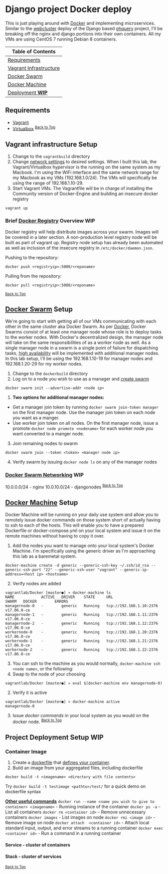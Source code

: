 # Django project Docker deploy
This is just playing around with [Docker](https://docs.docker.com/manuals/) and implementing microservices.  Similar to the [webcluster](https://github.com/shibusa/webcluster) deploy of the Django based [ghquery](https://github.com/shibusa/ghquery) project, I'll be breaking off the nginx and django portions into their own containers.  All my VMs are using CentOS 7 running Debian 8 containers.

Table of Contents |
--- |
[Requirements](#requirements) |
[Vagrant Infrastructure](#vagrant-infrastructure-setup) |
[Docker Swarm](#docker-swarm-setup) |
[Docker Machine](#docker-machine-setup) |
[Deployment **WIP**](#project-deployment-setup-wip) |

## Requirements
- [Vagrant](https://www.vagrantup.com/)
- [Virtualbox](https://www.virtualbox.org/)
<sup>[Back to Top](#django-project-docker-deploy)</sup>

## Vagrant infrastructure Setup
1. Change to the `vagrantbuild` directory
2. Change [network settings](https://www.vagrantup.com/docs/networking/public_network.html) to desired settings.  When I built this lab, the Vagrant/Virtualbox hypervisor is the running on the same system as my Macbook. I'm using the WiFi interface and the same network range for my Macbook as my VMs (192.168.1.0/24).  The VMs will specifically be using the range of 192.168.1.10-29.
3. Start Vagrant VMs.  The Vagrantfile will be in charge of installing the Community version of Docker-Engine and building an insecure docker registry
```
vagrant up
```

### Brief [Docker Registry](https://docs.docker.com/registry/) Overview **WIP**
Docker registry will help distribute images across your swarm.  Images will be covered in a later section.  A non-production level registry node will be built as part of vagrant up.  Registry node setup has already been automated as well as inclusion of the insecure registry in `/etc/docker/daemon.json`.

Pushing to the repository:
```
docker push <registryip>:5000/<reponame>
```

Pulling from the repository:
```
docker pull <registryip>:5000/<reponame>
```
<sup>[Back to Top](#django-project-docker-deploy)</sup>

## [Docker Swarm](https://docs.docker.com/engine/swarm/key-concepts/#what-is-a-swarm) Setup
We're going to start with getting all of our VMs communicating with each other in the same cluster aka Docker Swarm.  As per [Docker](https://docs.docker.com/engine/swarm/key-concepts/#what-is-a-node), Docker Swarms consist of at least one manager node whose role is to deploy tasks to the worker nodes.  With Docker's decentralized design, the manager node will take on the same responsibilities of as a worker node as well.  As a single manager node in a swarm is a single point of failure for dispatching tasks, [high availability](https://docs.docker.com/datacenter/ucp/2.1/guides/admin/configure/set-up-high-availability/) will be implemented with additional manager nodes.  In this lab setup, I'll be using the 192.168.1.10-19 for manager nodes and 192.168.1.20-29 for my worker nodes.

1. Change to the `dockerbuild` directory
2.  Log on to a node you wish to use as a manager and [create swarm](https://docs.docker.com/engine/swarm/swarm-tutorial/create-swarm/)
```
docker swarm init --advertise-addr <node ip>
```
  1. **Two options for additional manager nodes:**
  - Get a manager join token by running `docker swarm join-token manager` on the first manager node.  Use the manager join token on each node you want as a manger.
  - Use worker join token on all nodes.  On the first manager node, issue a promote `docker node promote <nodename>` for each worker node you want converted to a manger node.

3. Join remaining nodes to swarm
```
docker swarm join --token <token> <manager node ip>
```
4. Verify swarm by issuing `docker node ls` on any of the manager nodes

### [Docker Swarm Networking](https://docs.docker.com/engine/userguide/networking/#overlay-networks-in-swarm-mode)  **WIP**
10.0.0.0/24 - nginx
10.0.10.0/24 - djangonodes
<sup>[Back to Top](#django-project-docker-deploy)</sup>

## [Docker Machine](https://docs.docker.com/machine/overview/#why-should-i-use-it) Setup
Docker Machine will be running on your daily use system and allow you to remotely issue docker commands on those system short of actually having to ssh to each of the hosts.  This will enable you to have a prepared Dockerfile or docker-compose.yml on your local system and issue it on the remote machines without having to copy it over.

1. Add the nodes you want to manage onto your local system's Docker Machine.  I'm specifically using the generic driver as I'm approaching this lab as a baremetal system.
```
docker-machine create -d generic --generic-ssh-key ~/.ssh/id_rsa --generic-ssh-port "22" --generic-ssh-user "vagrant" --generic-ip-address=<host ip> <hostname>
```
2. Verify nodes are added
```
vagrantlab/Docker [master●] » docker-machine ls
NAME            ACTIVE   DRIVER    STATE     URL                       SWARM   DOCKER        ERRORS
managernode-0   -        generic   Running   tcp://192.168.1.10:2376           v17.06.0-ce   
managernode-1   -        generic   Running   tcp://192.168.1.11:2376           v17.06.0-ce   
managernode-2   -        generic   Running   tcp://192.168.1.12:2376           v17.06.0-ce   
workernode-0    -        generic   Running   tcp://192.168.1.20:2376           v17.06.0-ce   
workernode-1    -        generic   Running   tcp://192.168.1.21:2376           v17.06.0-ce   
workernode-2    -        generic   Running   tcp://192.168.1.22:2376           v17.06.0-ce   
```
3.  You can ssh to the machine as you would normally, `docker-machine ssh <node name>`, or the following:
  1. Swap to the node of your choosing
  ```
  vagrantlab/Docker [master●] » eval $(docker-machine env managernode-0)
  ```
  2. Verify it is active
  ```
  vagrantlab/Docker [master●] » docker-machine active                   
  managernode-0
  ```
  3. Issue _docker commands_ in your local system as you would on the docker node.
<sup>[Back to Top](#django-project-docker-deploy)</sup>

## Project Deployment Setup **WIP**
### Container Image
1. Create a [dockerfile](https://docs.docker.com/engine/reference/builder/) that [defines your container](https://docs.docker.com/get-started/part2/#dockerfile).
2. Build an image from your aggregated files, including dockerfile
```
docker build -t <imagename> <directory with file contents>
```
Try `docker build -t testimage <pathto>/test/` for a quick demo on dockerfile syntax

**[Other useful commands](https://docs.docker.com/engine/reference/run/)**
`docker run --name <name you wish to give to container> <imagename>` - Running instance of the container
`docker ps -a` - List all containers
`docker rm <container id>` - Remove unnecessary containers
`docker images` - List images on node
`docker rmi <image id>` - Remove image on node
`docker attach  <container id>` - Attach local standard input, output, and error streams to a running container
`docker exec <container id>` - Run a command in a running container

#### Service - cluster of containers


#### Stack - cluster of services
<sup>[Back to Top](#django-project-docker-deploy)</sup>
